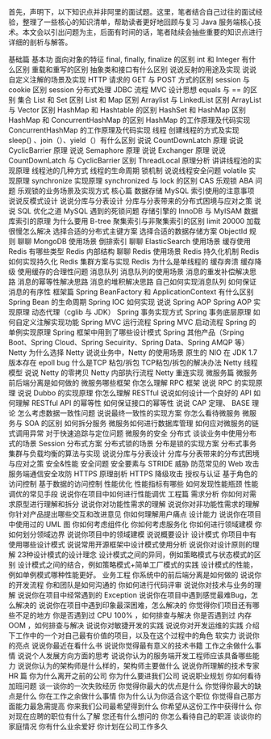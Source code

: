 首先，声明下，以下知识点并非阿里的面试题。这里，笔者结合自己过往的面试经验，整理了一些核心的知识清单，帮助读者更好地回顾与复习 Java 服务端核心技术。本文会以引出问题为主，后面有时间的话，笔者陆续会抽些重要的知识点进行详细的剖析与解答。

基础篇
基本功
面向对象的特征
final, finally, finalize 的区别
int 和 Integer 有什么区别
重载和重写的区别
抽象类和接口有什么区别
说说反射的用途及实现
说说自定义注解的场景及实现
HTTP 请求的 GET 与 POST 方式的区别
session 与 cookie 区别
session 分布式处理
JDBC 流程
MVC 设计思想
equals 与 == 的区别
集合
List 和 Set 区别
List 和 Map 区别
Arraylist 与 LinkedList 区别
ArrayList 与 Vector 区别
HashMap 和 Hashtable 的区别
HashSet 和 HashMap 区别
HashMap 和 ConcurrentHashMap 的区别
HashMap 的工作原理及代码实现
ConcurrentHashMap 的工作原理及代码实现
线程
创建线程的方式及实现
sleep() 、join（）、yield（）有什么区别
说说 CountDownLatch 原理
说说 CyclicBarrier 原理
说说 Semaphore 原理
说说 Exchanger 原理
说说 CountDownLatch 与 CyclicBarrier 区别
ThreadLocal 原理分析
讲讲线程池的实现原理
线程池的几种方式
线程的生命周期
锁机制
说说线程安全问题
volatile 实现原理
synchronize 实现原理
synchronized 与 lock 的区别
CAS 乐观锁
ABA 问题
乐观锁的业务场景及实现方式
核心篇
数据存储
MySQL 索引使用的注意事项
说说反模式设计
说说分库与分表设计
分库与分表带来的分布式困境与应对之策
说说 SQL 优化之道
MySQL 遇到的死锁问题
存储引擎的 InnoDB 与 MyISAM
数据库索引的原理
为什么要用 B-tree
聚集索引与非聚集索引的区别
limit 20000 加载很慢怎么解决
选择合适的分布式主键方案
选择合适的数据存储方案
ObjectId 规则
聊聊 MongoDB 使用场景
倒排索引
聊聊 ElasticSearch 使用场景
缓存使用
Redis 有哪些类型
Redis 内部结构
聊聊 Redis 使用场景
Redis 持久化机制
Redis 如何实现持久化
Redis 集群方案与实现
Redis 为什么是单线程的
缓存奔溃
缓存降级
使用缓存的合理性问题
消息队列
消息队列的使用场景
消息的重发补偿解决思路
消息的幂等性解决思路
消息的堆积解决思路
自己如何实现消息队列
如何保证消息的有序性
框架篇
Spring
BeanFactory 和 ApplicationContext 有什么区别
Spring Bean 的生命周期
Spring IOC 如何实现
说说 Spring AOP
Spring AOP 实现原理
动态代理（cglib 与 JDK）
Spring 事务实现方式
Spring 事务底层原理
如何自定义注解实现功能
Spring MVC 运行流程
Spring MVC 启动流程
Spring 的单例实现原理
Spring 框架中用到了哪些设计模式
Spring 其他产品（Srping Boot、Spring Cloud、Spring Secuirity、Spring Data、Spring AMQP 等）
Netty
为什么选择 Netty
说说业务中，Netty 的使用场景
原生的 NIO 在 JDK 1.7 版本存在 epoll bug
什么是TCP 粘包/拆包
TCP粘包/拆包的解决办法
Netty 线程模型
说说 Netty 的零拷贝
Netty 内部执行流程
Netty 重连实现
微服务篇
微服务
前后端分离是如何做的
微服务哪些框架
你怎么理解 RPC 框架
说说 RPC 的实现原理
说说 Dubbo 的实现原理
你怎么理解 RESTful
说说如何设计一个良好的 API
如何理解 RESTful API 的幂等性
如何保证接口的幂等性
说说 CAP 定理、 BASE 理论
怎么考虑数据一致性问题
说说最终一致性的实现方案
你怎么看待微服务
微服务与 SOA 的区别
如何拆分服务
微服务如何进行数据库管理
如何应对微服务的链式调用异常
对于快速追踪与定位问题
微服务的安全
分布式
谈谈业务中使用分布式的场景
Session 分布式方案
分布式锁的场景
分布是锁的实现方案
分布式事务
集群与负载均衡的算法与实现
说说分库与分表设计
分库与分表带来的分布式困境与应对之策
安全&性能
安全问题
安全要素与 STRIDE 威胁
防范常见的 Web 攻击
服务端通信安全攻防
HTTPS 原理剖析
HTTPS 降级攻击
授权与认证
基于角色的访问控制
基于数据的访问控制
性能优化
性能指标有哪些
如何发现性能瓶颈
性能调优的常见手段
说说你在项目中如何进行性能调优
工程篇
需求分析
你如何对需求原型进行理解和拆分
说说你对功能性需求的理解
说说你对非功能性需求的理解
你针对产品提出哪些交互和改进意见
你如何理解用户痛点
设计能力
说说你在项目中使用过的 UML 图
你如何考虑组件化
你如何考虑服务化
你如何进行领域建模
你如何划分领域边界
说说你项目中的领域建模
说说概要设计
设计模式
你项目中有使用哪些设计模式
说说常用开源框架中设计模式使用分析
说说你对设计原则的理解
23种设计模式的设计理念
设计模式之间的异同，例如策略模式与状态模式的区别
设计模式之间的结合，例如策略模式+简单工厂模式的实践
设计模式的性能，例如单例模式哪种性能更好。
业务工程
你系统中的前后端分离是如何做的
说说你的开发流程
你和团队是如何沟通的
你如何进行代码评审
说说你对技术与业务的理解
说说你在项目中经常遇到的 Exception
说说你在项目中遇到感觉最难Bug，怎么解决的
说说你在项目中遇到印象最深困难，怎么解决的
你觉得你们项目还有哪些不足的地方
你是否遇到过 CPU 100% ，如何排查与解决
你是否遇到过 内存 OOM ，如何排查与解决
说说你对敏捷开发的实践
说说你对开发运维的实践
介绍下工作中的一个对自己最有价值的项目，以及在这个过程中的角色
软实力
说说你的亮点
说说你最近在看什么书
说说你觉得最有意义的技术书籍
工作之余做什么事情
说说个人发展方向方面的思考
说说你认为的服务端开发工程师应该具备哪些能力
说说你认为的架构师是什么样的，架构师主要做什么
说说你所理解的技术专家
HR 篇
你为什么离开之前的公司
你为什么要进我们公司
说说职业规划
你如何看待加班问题
谈一谈你的一次失败经历
你觉得你最大的优点是什么
你觉得你最大的缺点是什么
你在工作之余做什么事情
你为什么认为你适合这个职位
你觉得自己那方面能力最急需提高
你来我们公司最希望得到什么
你希望从这份工作中获得什么
你对现在应聘的职位有什么了解
您还有什么想问的
你怎么看待自己的职涯
谈谈你的家庭情况
你有什么业余爱好
你计划在公司工作多久